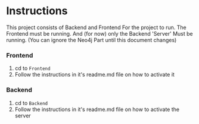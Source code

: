 # Instructions

This project consists of Backend and Frontend
For the project to run. The Frontend must be running.
And (for now) only the Backend 'Server' Must be running.
(You can ignore the Neo4j Part until this document changes)

### Frontend

1. cd to `Frontend`
2. Follow the instructions in it's readme.md file on how to activate it

### Backend

1. cd to `Backend`
2. Follow the instructions in it's readme.md file on how to activate the server
